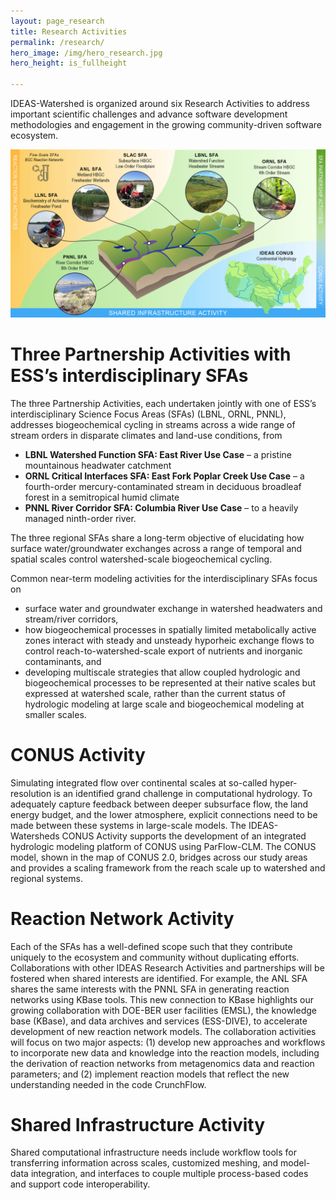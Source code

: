 ```yaml
---
layout: page_research
title: Research Activities
permalink: /research/
hero_image: /img/hero_research.jpg
hero_height: is_fullheight

---
```


IDEAS-Watershed is organized around six Research Activities to address important scientific challenges and advance software development methodologies and engagement in the growing community-driven software ecosystem.

<p align="center">
  <img width="800" src="/img/SBRSFA_testbeds.jpg">
</p>

# Three Partnership Activities with ESS’s interdisciplinary SFAs 
The three Partnership Activities, each undertaken jointly with one of ESS’s interdisciplinary Science Focus Areas (SFAs) (LBNL, ORNL, PNNL), addresses biogeochemical cycling in streams across a wide range of stream orders in disparate climates and land-use conditions, from

- **LBNL Watershed Function SFA: East River Use Case** – a pristine mountainous headwater catchment
- **ORNL Critical Interfaces SFA: East Fork Poplar Creek Use Case** – a fourth-order mercury-contaminated stream in deciduous broadleaf forest in a semitropical humid climate
- **PNNL River Corridor SFA: Columbia River Use Case** – to a heavily managed ninth-order river.

The three regional SFAs share a long-term objective of elucidating how surface water/groundwater exchanges across a range of temporal and spatial scales control watershed-scale biogeochemical cycling.

Common near-term modeling activities for the interdisciplinary SFAs focus on

- surface water and groundwater exchange in watershed headwaters and stream/river corridors,
- how biogeochemical processes in spatially limited metabolically active zones interact with steady and unsteady hyporheic exchange flows to control reach-to-watershed-scale export of nutrients and inorganic contaminants, and
- developing multiscale strategies that allow coupled hydrologic and biogeochemical processes to be represented at their native scales but expressed at watershed scale, rather than the current status of hydrologic modeling at large scale and biogeochemical modeling at smaller scales.

# CONUS Activity
Simulating integrated flow over continental scales at so-called hyper-resolution is an identified grand challenge in computational hydrology.  To adequately capture feedback between deeper subsurface flow, the land energy budget, and the lower atmosphere, explicit connections need to be made between these systems in large-scale models. The IDEAS-Watersheds CONUS Activity supports the development of an integrated hydrologic modeling platform of CONUS using ParFlow-CLM. The CONUS model, shown in the map of CONUS 2.0, bridges across our study areas and provides a scaling framework from the reach scale up to watershed and regional systems.

# Reaction Network Activity
Each of the SFAs has a well-defined scope such that they contribute uniquely to the ecosystem and community without duplicating efforts. Collaborations with other IDEAS Research Activities and partnerships will be fostered when shared interests are identified. For example, the ANL SFA shares the same interests with the PNNL SFA in generating reaction networks using KBase tools. This new connection to KBase highlights our growing collaboration with DOE-BER user facilities (EMSL), the knowledge base (KBase), and data archives and services (ESS-DIVE), to accelerate development of new reaction network models.  The collaboration activities will focus on two major aspects: (1) develop new approaches and workflows to incorporate new data and knowledge into the reaction models, including the derivation of reaction networks from metagenomics data and reaction parameters; and (2) implement reaction models that reflect the new understanding needed in the code CrunchFlow.

# Shared Infrastructure Activity
Shared computational infrastructure needs include workflow tools for transferring information across scales, customized meshing, and model-data integration, and interfaces to couple multiple process-based codes and support code interoperability.  


[IDEAS-Classic]: https://ideas-productivity.org/ideas-classic/
[IDEAS]: https://ideas-productivity.org/



